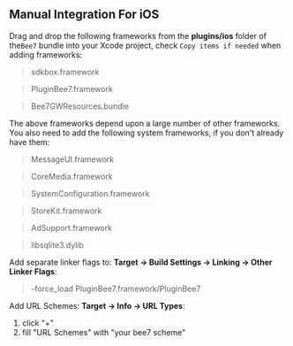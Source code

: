 ## Manual Integration For iOS
Drag and drop the following frameworks from the __plugins/ios__ folder of
the`Bee7` bundle into your Xcode project, check `Copy items if needed` when adding frameworks:

> sdkbox.framework

> PluginBee7.framework

> Bee7GWResources.bundle

The above frameworks depend upon a large number of other frameworks. You also need to add the following system frameworks, if you don't already have them:

> MessageUI.framework

> CoreMedia.framework

> SystemConfiguration.framework

> StoreKit.framework

> AdSupport.framework

> libsqlite3.dylib


Add separate linker flags to:
__Target -> Build Settings -> Linking -> Other Linker Flags__:

> -force_load PluginBee7.framework/PluginBee7


Add URL Schemes:
__Target -> Info -> URL Types__:

1. click "+"
2. fill "URL Schemes" with "your bee7 scheme"
